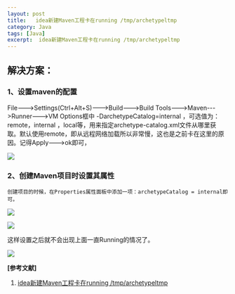 ```yaml
---
layout: post
title:   idea新建Maven工程卡在running /tmp/archetypeltmp
category: Java
tags: [Java]
excerpt:  idea新建Maven工程卡在running /tmp/archetypeltmp
---
```


## 解决方案： ##

### 1、设置maven的配置 ###

   File--->Settings(Ctrl+Alt+S)--->Build--->Build Tools--->Maven--->Runner--->VM Options框中 -DarchetypeCatalog=internal ，可选值为：remote，internal ，local等，用来指定archetype-catalog.xml文件从哪里获取。默认使用remote，即从远程网络加载所以非常慢，这也是之前卡在这里的原因。记得Apply--->ok即可，

![](https://img-blog.csdn.net/20180614104001276?watermark/2/text/aHR0cHM6Ly9ibG9nLmNzZG4ubmV0L0JsYWNrUGx1czI4/font/5a6L5L2T/fontsize/400/fill/I0JBQkFCMA==/dissolve/70)


### 2、创建Maven项目时设置其属性 ###

    创建项目的时候，在Properties属性面板中添加一项：archetypeCatalog = internal即可。

![](https://img-blog.csdn.net/2018061410494054?watermark/2/text/aHR0cHM6Ly9ibG9nLmNzZG4ubmV0L0JsYWNrUGx1czI4/font/5a6L5L2T/fontsize/400/fill/I0JBQkFCMA==/dissolve/70)

![](https://img-blog.csdn.net/20180614105023398?watermark/2/text/aHR0cHM6Ly9ibG9nLmNzZG4ubmV0L0JsYWNrUGx1czI4/font/5a6L5L2T/fontsize/400/fill/I0JBQkFCMA==/dissolve/70)


这样设置之后就不会出现上面一直Running的情况了。

![](https://img-blog.csdn.net/20180614105134769?watermark/2/text/aHR0cHM6Ly9ibG9nLmNzZG4ubmV0L0JsYWNrUGx1czI4/font/5a6L5L2T/fontsize/400/fill/I0JBQkFCMA==/dissolve/70)

**[参考文献]**

1. [idea新建Maven工程卡在running /tmp/archetypeltmp](https://blog.csdn.net/u7Ckm/article/details/83447804 "idea新建Maven工程卡在running /tmp/archetypeltmp")